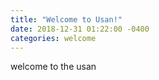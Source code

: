 ```yaml
---
title: "Welcome to Usan!"
date: 2018-12-31 01:22:00 -0400
categories: welcome
---
```

welcome to the usan